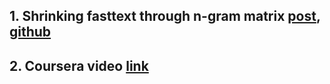 ## 1. Shrinking fasttext through n-gram matrix [post](https://medium.com/@vasnetsov93/shrinking-fasttext-embeddings-so-that-it-fits-google-colab-cd59ab75959e), [github](https://gist.github.com/generall/68fddb87ae1845d6f54c958ed3d0addb)
## 2. Coursera video [link](https://www.coursera.org/lecture/language-processing/word2vec-and-doc2vec-and-how-to-evaluate-them-F9M3C)
